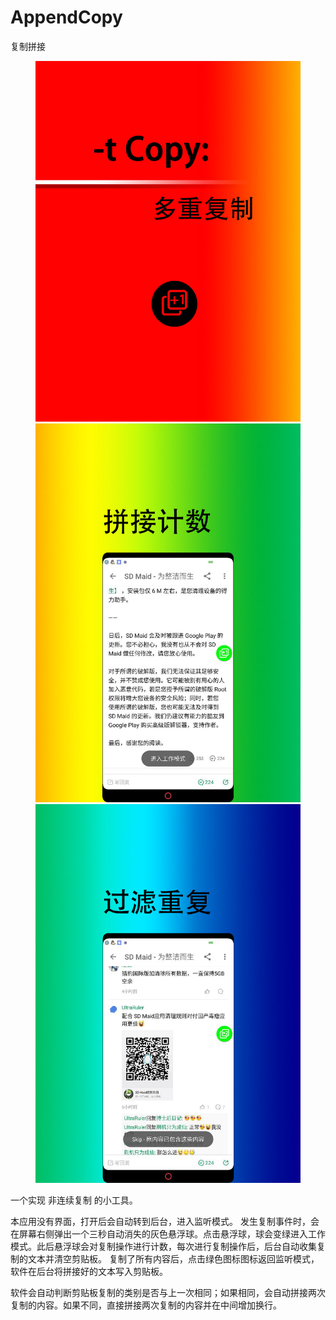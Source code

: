 # AppendCopy
复制拼接

 <figure class="third">
     <img src="screen_1.jpg">
     <img src="screen_2.jpg">
     <img src="screen_3.jpg">
 </figure>
一个实现 非连续复制 的小工具。

本应用没有界面，打开后会自动转到后台，进入监听模式。
发生复制事件时，会在屏幕右侧弹出一个三秒自动消失的灰色悬浮球。点击悬浮球，球会变绿进入工作模式。此后悬浮球会对复制操作进行计数，每次进行复制操作后，后台自动收集复制的文本并清空剪贴板。
复制了所有内容后，点击绿色图标图标返回监听模式，软件在后台将拼接好的文本写入剪贴板。

软件会自动判断剪贴板复制的类别是否与上一次相同；如果相同，会自动拼接两次复制的内容。如果不同，直接拼接两次复制的内容并在中间增加换行。